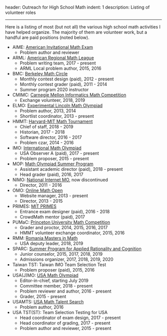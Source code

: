 header: Outreach for High School Math
indent: 1
description: Listing of volunteer roles

---

Here is a listing of most (but not all)
the various high school math activities I have helped organize.
The majority of them are volunteer work,
but a handful are paid positions (noted below).

+ AIME: [American Invitational Math Exam](https://en.wikipedia.org/wiki/American_Invitational_Mathematics_Examination)
	+ Problem author and reviewer
+ ARML: [American Regional Math League](https://www.arml2.com)
	+ Problem writing team, 2017 - present
	+ ARML Local problem author, 2015, 2016
+ BMC: [Berkeley Math Circle](https://mathcircle.berkeley.edu/)
	+ Monthly contest design (paid), 2012 - present
	+ Monthly contest grader (paid), 2011 - 2014
	+ Summer program 2020 instructor
+ CMIMC: [Carnegie Mellon Informatics Math Competition](http://www.cmimc.org/)
	+ Exchange volunteer, 2018, 2019
+ ELMO: [Experimental Lincoln Math Olympiad](https://web.evanchen.cc/elmo/index.html)
	+ Problem author, 2013, 2014
	+ Shortlist coordinator, 2013 - present
+ HMMT: [Harvard-MIT Math Tournament](https://www.hmmt.org)
	+ Chief of staff, 2018 - 2019
	+ Historian, 2017 - 2018
	+ Software director, 2016 - 2017
	+ Problem czar, 2014 - 2016
+ IMO: [International Math Olympiad](https://www.imo-official.org)
	+ USA Observer A (paid), 2017 - present
	+ Problem proposer, 2015 - present
+ MOP: [Math Olympiad Summer Program](https://en.wikipedia.org/wiki/Mathematical_Olympiad_Summer_Program)
	+ Assistant academic director (paid), 2018 - present
	+ Head grader (paid), 2016, 2017
+ NIMO: [National Internet MO](http://internetolympiad.org/), now discontinued
	+ Director, 2011 - 2016
+ OMO: [Online Math Open](http://internetolympiad.org/pages/16-omo_acknow)
	+ Website manager, 2013 - present
	+ Director, 2013 - 2015
+ PRIMES: [MIT PRIMES](http://math.mit.edu/research/highschool/primes/index.php)
	+ Entrance exam designer (paid), 2016 - 2018
	+ CrowdMath mentor (paid), 2017
+ PUMaC: [Princeton University Math Competition](https://pumac.princeton.edu/)
	+ Grader and proctor, 2014, 2015, 2016, 2017
	+ HMMT volunteer exchange coordinator, 2015, 2016
+ RMM: [Romania Masters in Math](http://rmms.lbi.ro/)
	+ USA deputy leader, 2018, 2019
+ SPARC: [Summer Program for Applied Rationality and Cognition](https://sparc-camp.org/)
	+ Junior counselor, 2015, 2017, 2018, 2019
	+ Admissions organizer, 2017, 2018, 2019, 2020
+ Taiwan TST: Taiwan IMO Team Selection Test
	+ Problem proposer (paid), 2015, 2016
+ USA(J)MO: [USA Math Olympiad](https://en.wikipedia.org/wiki/United_States_of_America_Mathematical_Olympiad)
	+ Editor-in-chief, starting July 2019
	+ Committee member, 2018 - present
	+ Problem reviewer and author, 2016 - present
	+ Grader, 2015 - present
+ USAMTS: [USA Math Talent Search](http://usamts.org/)
	+ Problem author, 2016
+ USA TST(ST): Team Selection Testing for USA
	+ Head coordinator of exam design, 2017 - present
	+ Head coordinator of grading, 2017 - present
	+ Problem author and reviewer, 2015 - present
